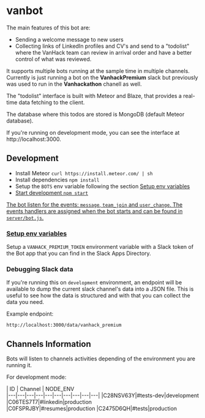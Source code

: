 # vanbot

The main features of this bot are:
- Sending a welcome message to new users
- Collecting links of LinkedIn profiles and CV's and send to a "todolist" where the VanHack team can review in arrival order and have a better control of what was reviewed.

It supports multiple bots running at the sample time in multiple channels. Currently is just running a bot on the **VanhackPremium** slack but previously was used to run in the **Vanhackathon** chanell as well.

The "todolist" interface is built with Meteor and Blaze, that provides a real-time data fetching to the client.

The database where this todos are stored is MongoDB (default Meteor database).

If you're running on development mode, you can see the interface at http://localhost:3000.

## Development

- Install Meteor `curl https://install.meteor.com/ | sh`
- Install dependencies `npm install`
- Setup the `BOTS` env variable following the section <a href="#env"> Setup env variables
- Start development `npm start`

The bot listen for the events: `message`, `team_join` and `user_change`.
The events handlers are assigned when the bot starts and can be found in `server/bot.js`.

### <span id="#env">Setup env variables</a>
Setup a `VANHACK_PREMIUM_TOKEN` environment variable with a Slack token of the Bot app
that you can find in the Slack Apps Directory.


### Debugging Slack data
If you're running this on `development` environment, an endpoint will be available to dump the current slack channel's data into a JSON file. This is useful to see how the data is structured and with that you can collect the data you need.

Example endpoint:
```
http://localhost:3000/data/vanhack_premium
```

## Channels Information
Bots will listen to channels activities depending of the environment you are running it.

For development mode:

|  ID  | Channel | NODE_ENV  
|---|---|---|---|---|---|---|---|---|---|
|C28NSV63Y|#tests-dev|development   
|C06TES7T7|#linkedin|production   
|C0FSPRJBY|#resumes|production
|C2475D6QH|#tests|production
